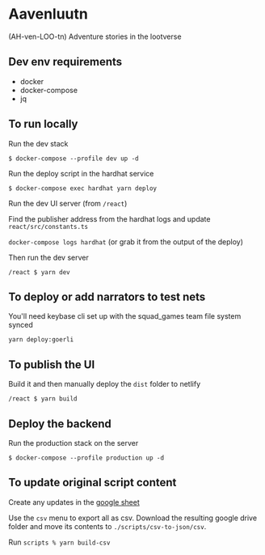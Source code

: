 # Aavenluutn
(AH-ven-LOO-tn)
Adventure stories in the lootverse

## Dev env requirements

* docker
* docker-compose
* jq

## To run locally

Run the dev stack

`$ docker-compose --profile dev up -d`

Run the deploy script in the hardhat service

`$ docker-compose exec hardhat yarn deploy`

Run the dev UI server (from `/react`)

Find the publisher address from the hardhat logs and update
`react/src/constants.ts`

`docker-compose logs hardhat` (or grab it from the output of the deploy)

Then run the dev server

`/react $ yarn dev`

## To deploy or add narrators to test nets

You'll need keybase cli set up with the squad_games team file system synced

`yarn deploy:goerli`

## To publish the UI

Build it and then manually deploy the `dist` folder to netlify

`/react $ yarn build`

## Deploy the backend

Run the production stack on the server

`$ docker-compose --profile production up -d`

## To update original script content
Create any updates in the [google sheet](https://docs.google.com/spreadsheets/d/1DWWUHyOv52j-nAPIGqscrVhzreicduFSnOR7B9Q1pRs/edit#gid=649398435)

Use the `csv` menu to export all as csv. Download the resulting google drive folder and move its contents to `./scripts/csv-to-json/csv`.

Run `scripts % yarn build-csv`

